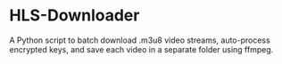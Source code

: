 # HLS-Downloader
A Python script to batch download .m3u8 video streams, auto-process encrypted keys, and save each video in a separate folder using ffmpeg.
